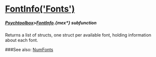 # [FontInfo('Fonts')](FontInfo-Fonts) 
##### [Psychtoolbox](Psychtoolbox)>[FontInfo](FontInfo).{mex*} subfunction


Returns a list of structs, one struct per available font, holding information  
about each font.  


###See also:
[NumFonts](FontInfo-NumFonts)
